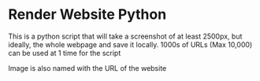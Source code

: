 # Render Website Python
 This is a python script that will take a screenshot of at least 2500px, but ideally, the whole webpage and save it locally. 1000s of URLs (Max 10,000) can be used at 1 time for the script

 Image is also named with the URL of the website